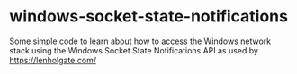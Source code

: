# windows-socket-state-notifications
Some simple code to learn about how to access the Windows network stack using the Windows Socket State Notifications API  as used by https://lenholgate.com/

